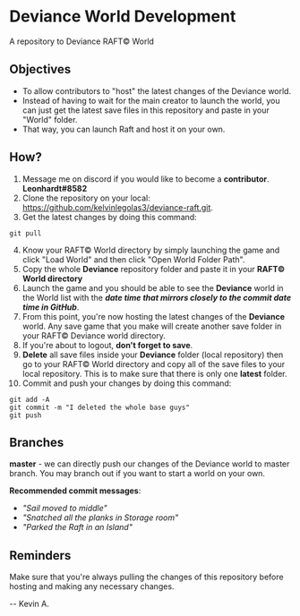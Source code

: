 # Deviance World Development
A repository to Deviance RAFT© World

## Objectives
- To allow contributors to "host" the latest changes of the Deviance world. 
- Instead of having to wait for the main creator to launch the world, you can just get the latest save files in this repository and paste in your "World" folder.
- That way, you can launch Raft and host it on your own.

## How?
1. Message me on discord if you would like to become a **contributor**. **Leonhardt#8582**
2. Clone the repository on your local: https://github.com/kelvinlegolas3/deviance-raft.git.
3. Get the latest changes by doing this command: 
```
git pull
```
4. Know your RAFT© World directory by simply launching the game and click "Load World" and then click "Open World Folder Path". 
5. Copy the whole **Deviance** repository folder and paste it in your **RAFT© World directory**
6. Launch the game and you should be able to see the **Deviance** world in the World list with the ***date time that mirrors closely to the commit date time in GitHub***.
7. From this point, you're now hosting the latest changes of the **Deviance** world. Any save game that you make will create another save folder in your RAFT© Deviance world directory.
8. If you're about to logout, **don't forget to save**.
9. **Delete** all save files inside your **Deviance** folder (local repository) then go to your RAFT© World directory and copy all of the save files to your local repository. This is to make sure that there is only one **latest** folder.
10. Commit and push your changes by doing this command: 
```
git add -A
git commit -m "I deleted the whole base guys"
git push
```

## Branches
**master** - we can directly push our changes of the Deviance world to master branch. You may branch out if you want to start a world on your own.

**Recommended commit messages**:
- _"Sail moved to middle"_
- _"Snatched all the planks in Storage room"_
- _"Parked the Raft in an Island"_

## Reminders
Make sure that you're always pulling the changes of this repository before hosting and making any necessary changes.

-- Kevin A.
